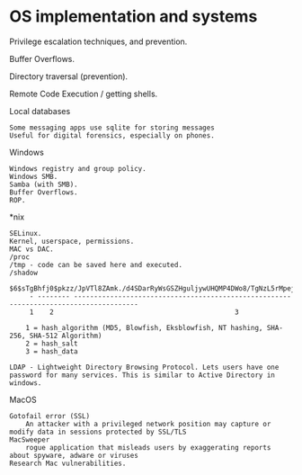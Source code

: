 # OS implementation and systems

Privilege escalation techniques, and prevention.

Buffer Overflows.

Directory traversal (prevention).

Remote Code Execution / getting shells.

Local databases

    Some messaging apps use sqlite for storing messages
    Useful for digital forensics, especially on phones.

Windows

    Windows registry and group policy.
    Windows SMB.
    Samba (with SMB).
    Buffer Overflows.
    ROP.

*nix

    SELinux.
    Kernel, userspace, permissions.
    MAC vs DAC.
    /proc
    /tmp - code can be saved here and executed.
    /shadow
        $6$sTgBhfj0$pkzz/JpVTl8ZAmk./d4SDarRyWsGSZHguljywUHQMP4DWo8/TgNzL5rMpejqNWuyxtFlISxdyIqPmpsIsyi.i1
         - -------- --------------------------------------------------------------------------------------
         1    2                                             3
         
        1 = hash_algorithm (MD5, Blowfish, Eksblowfish, NT hashing, SHA-256, SHA-512 Algorithm)
        2 = hash_salt
        3 = hash_data

    LDAP - Lightweight Directory Browsing Protocol. Lets users have one password for many services. This is similar to Active Directory in windows.

MacOS

    Gotofail error (SSL)
        An attacker with a privileged network position may capture or modify data in sessions protected by SSL/TLS
    MacSweeper
        rogue application that misleads users by exaggerating reports about spyware, adware or viruses
    Research Mac vulnerabilities.

